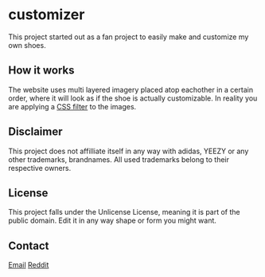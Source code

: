 # customizer

This project started out as a fan project to easily make and customize my own shoes. 

## How it works

The website uses multi layered imagery placed atop eachother in a certain order, where it will look as if the shoe is actually customizable. In reality you are applying a [CSS filter](https://developer.mozilla.org/en-US/docs/Web/CSS/filter) to the images.

## Disclaimer

This project does not affilliate itself in any way with adidas, YEEZY or any other trademarks, brandnames.
All used trademarks belong to their respective owners.

## License 

This project falls under the Unlicense License, meaning it is part of the public domain. Edit it in any way shape or form you might want.

## Contact

[Email](mailto:damon@damon.dev)
[Reddit](https://www.reddit.com/u/damon02)
